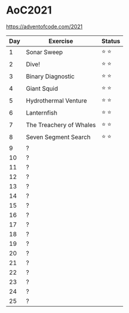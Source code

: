 # AoC2021
https://adventofcode.com/2021

|Day | Exercise | Status |
|----|----------|--------|
| 1  | Sonar Sweep | :star: :star: |
| 2  | Dive! | :star: :star: |
| 3  | Binary Diagnostic | :star: :star: |
| 4  | Giant Squid | :star: :star: |
| 5  | Hydrothermal Venture |:star: :star: |
| 6  | Lanternfish | :star: :star: |
| 7  | The Treachery of Whales | :star: :star: |
| 8  | Seven Segment Search | :star: :star: |
| 9  | ? | |
| 10 | ? | |
| 11 | ? | |
| 12 | ? | |
| 13 | ? | |
| 14 | ? | |
| 15 | ? | |
| 16 | ? | |
| 17 | ? | |
| 18 | ? | |
| 19 | ? | |
| 20 | ? | |
| 21 | ? | |
| 22 | ? | |
| 23 | ? | |
| 24 | ? | |
| 25 | ? | |
